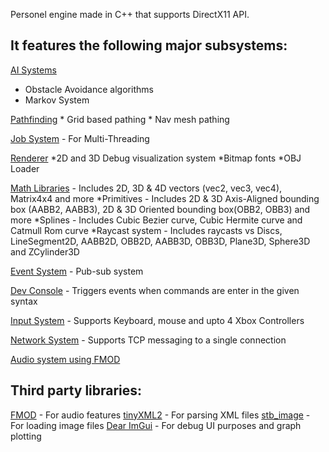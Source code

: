 Personel engine made in C++ that supports DirectX11 API.

It features the following major subsystems:
-------------------------------------------

[AI Systems](Engine/Code/Engine/AI)
  * Obstacle Avoidance algorithms
  * Markov System

  [Pathfinding](Engine/Code/Engine/AI/Pathfinding)
    * Grid based pathing
    * Nav mesh pathing

[Job System](Engine/Code/Engine/Core) - For Multi-Threading

[Renderer]()
 *2D and 3D Debug visualization system
 *Bitmap fonts
 *OBJ Loader

[Math Libraries](Engine/Code/Engine/Math) - Includes 2D, 3D & 4D vectors (vec2, vec3, vec4), Matrix4x4 and more
 *Primitives - Includes 2D & 3D Axis-Aligned bounding box (AABB2, AABB3), 2D & 3D Oriented bounding box(OBB2, OBB3) and more
 *Splines - Includes Cubic Bezier curve, Cubic Hermite curve and Catmull Rom curve
 *Raycast system - Includes raycasts vs Discs, LineSegment2D, AABB2D, OBB2D, AABB3D, OBB3D, Plane3D, Sphere3D and ZCylinder3D

[Event System](Engine/Code/Engine/Core) - Pub-sub system

[Dev Console](Engine/Code/Engine/Core) - Triggers events when commands are enter in the given syntax

[Input System](Engine/Code/Engine/Input) - Supports Keyboard, mouse and upto 4 Xbox Controllers

[Network System](Engine/Code/Engine/Net) - Supports TCP messaging to a single connection

[Audio system using FMOD](Engine/Code/Engine/Audio)

Third party libraries:
--------------------------
[FMOD](Engine/Code/ThirdParty/fmod) - For audio features
[tinyXML2](Engine/Code/ThirdParty/TinyXML2) - For parsing XML files
[stb_image](Engine/Code/ThirdParty/stb) - For loading image files
[Dear ImGui](Engine/Code/ThirdParty/ImGui) - For debug UI purposes and graph plotting
